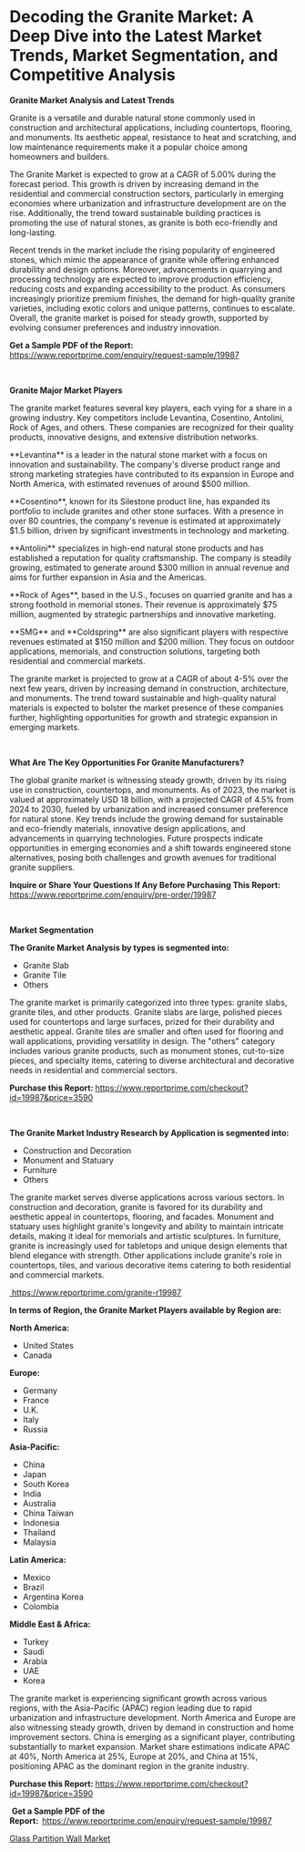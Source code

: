 <p><h1>Decoding the Granite Market: A Deep Dive into the Latest Market Trends, Market Segmentation, and Competitive Analysis</h1></p><p><strong>Granite Market Analysis and Latest Trends</strong></p>
<p><p>Granite is a versatile and durable natural stone commonly used in construction and architectural applications, including countertops, flooring, and monuments. Its aesthetic appeal, resistance to heat and scratching, and low maintenance requirements make it a popular choice among homeowners and builders. </p><p>The Granite Market is expected to grow at a CAGR of 5.00% during the forecast period. This growth is driven by increasing demand in the residential and commercial construction sectors, particularly in emerging economies where urbanization and infrastructure development are on the rise. Additionally, the trend toward sustainable building practices is promoting the use of natural stones, as granite is both eco-friendly and long-lasting.</p><p>Recent trends in the market include the rising popularity of engineered stones, which mimic the appearance of granite while offering enhanced durability and design options. Moreover, advancements in quarrying and processing technology are expected to improve production efficiency, reducing costs and expanding accessibility to the product. As consumers increasingly prioritize premium finishes, the demand for high-quality granite varieties, including exotic colors and unique patterns, continues to escalate. Overall, the granite market is poised for steady growth, supported by evolving consumer preferences and industry innovation.</p></p>
<p><strong>Get a Sample PDF of the Report:&nbsp;</strong> <a href="https://www.reportprime.com/enquiry/request-sample/19987?utm_campaign=3561&utm_medium=2&utm_source=Github&utm_content=ia&utm_term=18032025&utm_id=granite">https://www.reportprime.com/enquiry/request-sample/19987</a></p>
<p>&nbsp;</p>
<p><strong>Granite Major Market Players</strong></p>
<p><p>The granite market features several key players, each vying for a share in a growing industry. Key competitors include Levantina, Cosentino, Antolini, Rock of Ages, and others. These companies are recognized for their quality products, innovative designs, and extensive distribution networks.</p><p>**Levantina** is a leader in the natural stone market with a focus on innovation and sustainability. The company's diverse product range and strong marketing strategies have contributed to its expansion in Europe and North America, with estimated revenues of around $500 million.</p><p>**Cosentino**, known for its Silestone product line, has expanded its portfolio to include granites and other stone surfaces. With a presence in over 80 countries, the company's revenue is estimated at approximately $1.5 billion, driven by significant investments in technology and marketing.</p><p>**Antolini** specializes in high-end natural stone products and has established a reputation for quality craftsmanship. The company is steadily growing, estimated to generate around $300 million in annual revenue and aims for further expansion in Asia and the Americas.</p><p>**Rock of Ages**, based in the U.S., focuses on quarried granite and has a strong foothold in memorial stones. Their revenue is approximately $75 million, augmented by strategic partnerships and innovative marketing.</p><p>**SMG** and **Coldspring** are also significant players with respective revenues estimated at $150 million and $200 million. They focus on outdoor applications, memorials, and construction solutions, targeting both residential and commercial markets.</p><p>The granite market is projected to grow at a CAGR of about 4-5% over the next few years, driven by increasing demand in construction, architecture, and monuments. The trend toward sustainable and high-quality natural materials is expected to bolster the market presence of these companies further, highlighting opportunities for growth and strategic expansion in emerging markets.</p></p>
<p>&nbsp;</p>
<p><strong>What Are The Key Opportunities For Granite Manufacturers?</strong></p>
<p><p>The global granite market is witnessing steady growth, driven by its rising use in construction, countertops, and monuments. As of 2023, the market is valued at approximately USD 18 billion, with a projected CAGR of 4.5% from 2024 to 2030, fueled by urbanization and increased consumer preference for natural stone. Key trends include the growing demand for sustainable and eco-friendly materials, innovative design applications, and advancements in quarrying technologies. Future prospects indicate opportunities in emerging economies and a shift towards engineered stone alternatives, posing both challenges and growth avenues for traditional granite suppliers.</p></p>
<p><strong>Inquire or Share Your Questions If Any Before Purchasing This Report:</strong> <a href="https://www.reportprime.com/enquiry/pre-order/19987?utm_campaign=3561&utm_medium=2&utm_source=Github&utm_content=ia&utm_term=18032025&utm_id=granite">https://www.reportprime.com/enquiry/pre-order/19987</a></p>
<p>&nbsp;</p>
<p><strong>Market Segmentation</strong></p>
<p><strong>The Granite Market Analysis by types is segmented into:</strong></p>
<p><ul><li>Granite Slab</li><li>Granite Tile</li><li>Others</li></ul></p>
<p><p>The granite market is primarily categorized into three types: granite slabs, granite tiles, and other products. Granite slabs are large, polished pieces used for countertops and large surfaces, prized for their durability and aesthetic appeal. Granite tiles are smaller and often used for flooring and wall applications, providing versatility in design. The "others" category includes various granite products, such as monument stones, cut-to-size pieces, and specialty items, catering to diverse architectural and decorative needs in residential and commercial sectors.</p></p>
<p><strong>Purchase this Report:&nbsp;</strong><a href="https://www.reportprime.com/checkout?id=19987&price=3590&utm_campaign=3561&utm_medium=2&utm_source=Github&utm_content=ia&utm_term=18032025&utm_id=granite">https://www.reportprime.com/checkout?id=19987&price=3590</a></p>
<p>&nbsp;</p>
<p><strong>The Granite Market Industry Research by Application is segmented into:</strong></p>
<p><ul><li>Construction and Decoration</li><li>Monument and Statuary</li><li>Furniture</li><li>Others</li></ul></p>
<p><p>The granite market serves diverse applications across various sectors. In construction and decoration, granite is favored for its durability and aesthetic appeal in countertops, flooring, and facades. Monument and statuary uses highlight granite's longevity and ability to maintain intricate details, making it ideal for memorials and artistic sculptures. In furniture, granite is increasingly used for tabletops and unique design elements that blend elegance with strength. Other applications include granite's role in countertops, tiles, and various decorative items catering to both residential and commercial markets.</p></p>
<p><a href="https://www.reportprime.com/granite-r19987?utm_campaign=3561&utm_medium=2&utm_source=Github&utm_content=ia&utm_term=18032025&utm_id=granite">&nbsp;https://www.reportprime.com/granite-r19987</a></p>
<p><strong>In terms of Region, the Granite Market Players available by Region are:</strong></p>
<p>
    <p> <strong> North America: </strong>
        <ul>
            <li>United States</li>
            <li>Canada</li>
        </ul>
        </p> 
    <p> <strong> Europe: </strong>
        <ul>
            <li>Germany</li>
            <li>France</li>
            <li>U.K.</li>
            <li>Italy</li>
            <li>Russia</li>
        </ul>
        </p> 
    <p> <strong> Asia-Pacific: </strong>
        <ul>
            <li>China</li>
            <li>Japan</li>
            <li>South Korea</li>
            <li>India</li>
            <li>Australia</li>
            <li>China Taiwan</li>
            <li>Indonesia</li>
            <li>Thailand</li>
            <li>Malaysia</li>
        </ul>
        </p> 
    <p> <strong> Latin America: </strong>
        <ul>
            <li>Mexico</li>
            <li>Brazil</li>
            <li>Argentina Korea</li>
            <li>Colombia</li>
        </ul>
        </p> 
    <p> <strong> Middle East & Africa: </strong>
        <ul>
            <li>Turkey</li>
            <li>Saudi</li>
            <li>Arabia</li>
            <li>UAE</li>
            <li>Korea</li>
        </ul>
    </p>
    </p>
<p><p>The granite market is experiencing significant growth across various regions, with the Asia-Pacific (APAC) region leading due to rapid urbanization and infrastructure development. North America and Europe are also witnessing steady growth, driven by demand in construction and home improvement sectors. China is emerging as a significant player, contributing substantially to market expansion. Market share estimations indicate APAC at 40%, North America at 25%, Europe at 20%, and China at 15%, positioning APAC as the dominant region in the granite industry.</p></p>
<p><strong>Purchase this Report: </strong><a href="https://www.reportprime.com/checkout?id=19987&price=3590&utm_campaign=3561&utm_medium=2&utm_source=Github&utm_content=ia&utm_term=18032025&utm_id=granite">https://www.reportprime.com/checkout?id=19987&price=3590</a></p>
<p>&nbsp;<strong>Get a Sample PDF of the Report:&nbsp;&nbsp;</strong><a href="https://www.reportprime.com/enquiry/request-sample/19987?utm_campaign=3561&utm_medium=2&utm_source=Github&utm_content=ia&utm_term=18032025&utm_id=granite">https://www.reportprime.com/enquiry/request-sample/19987</a></p>
<p><strong></strong></p>
<p><p><a href="https://github.com/kukolkasimo5/Market-Research-Report-List-1/blob/main/glass-partition-wall-market.md?utm_campaign=3561&utm_medium=2&utm_source=Github&utm_content=ia&utm_term=18032025&utm_id=granite">Glass Partition Wall Market</a></p></p>